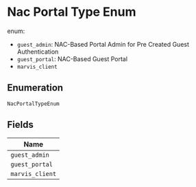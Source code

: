 
# Nac Portal Type Enum

enum:

* `guest_admin`: NAC-Based Portal Admin for Pre Created Guest Authentication
* `guest_portal`: NAC-Based Guest Portal
* `marvis_client`

## Enumeration

`NacPortalTypeEnum`

## Fields

| Name |
|  --- |
| `guest_admin` |
| `guest_portal` |
| `marvis_client` |

